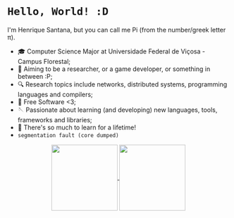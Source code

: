 # `Hello, World! :D`

I'm Henrique Santana, but you can call me Pi (from the number/greek letter π).

- 🎓 Computer Science Major at Universidade Federal de Viçosa - Campus Florestal;
- 🔭 Aiming to be a researcher, or a game developer, or something in between :P;
- 🔍 Research topics include networks, distributed systems, programming languages and compilers;
- 💾 Free Software <3;
- 🪡 Passionate about learning (and developing) new languages, tools, frameworks and libraries;
- 🤯 There's so much to learn for a lifetime!
- `segmentation fault (core dumped)`

<div align="Center">
  <a href="https://github.com/piface314">
    <img align="Center" height="150em" src="https://github-readme-stats.vercel.app/api?username=piface314&count_private=true&show_icons=true&theme=vue-dark"/>
    <img align="Center" height="150em" src="https://github-readme-stats.vercel.app/api/top-langs/?username=piface314&hide=jupyter%20notebook&theme=vue-dark&layout=compact&langs_count=10">
  </a>
</div>
